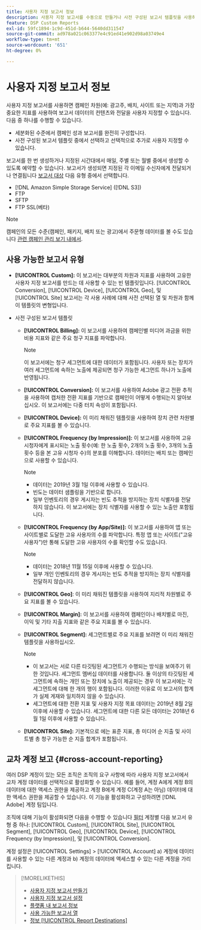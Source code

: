 ```yaml
---
title: 사용자 지정 보고서 정보
description: 사용자 지정 보고서를 수동으로 만들거나 사전 구성된 보고서 템플릿을 사용하는 옵션에 대해 알아봅니다.
feature: DSP Custom Reports
exl-id: 59fc1894-1c9d-451d-b644-5640dd311547
source-git-commit: ad978a021c063377e4c91ed41e902d98a03749e4
workflow-type: tm+mt
source-wordcount: '651'
ht-degree: 0%

---
```


# 사용자 지정 보고서 정보

사용자 지정 보고서를 사용하면 캠페인 차원(예: 광고주, 배치, 사이트 또는 지역)과 가장 중요한 지표를 사용하여 보고서 데이터의 컨텐츠와 전달을 사용자 지정할 수 있습니다. 다음 중 하나를 수행할 수 있습니다.

* 세분화된 수준에서 캠페인 성과 보고서를 완전히 구성합니다.
* 사전 구성된 보고서 템플릿 중에서 선택하고 선택적으로 추가로 사용자 지정할 수 있습니다.

보고서를 한 번 생성하거나 지정된 시간대에서 매일, 주별 또는 월별 중에서 생성할 수 있도록 예약할 수 있습니다. 보고서가 생성되면 지정된 각 이메일 수신자에게 전달되거나 연결됩니다 [보고서 대상](/help/dsp/reports/report-destinations/report-destination-about.md) 다음 유형 중에서 선택합니다.

* [!DNL Amazon Simple Storage Service] ([!DNL S3])
* FTP
* SFTP
* FTP SSL(베타)

>[!NOTE]
>
>캠페인의 모든 수준(캠페인, 패키지, 배치 또는 광고)에서 주문형 데이터를 볼 수도 있습니다 [관련 캠페인 관리 보기 내에서](/help/dsp/campaign-management/reports/campaign-reports-about.md).

## 사용 가능한 보고서 유형

* **[!UICONTROL Custom]:** 이 보고서는 대부분의 차원과 지표를 사용하여 고유한 사용자 지정 보고서를 만드는 데 사용할 수 있는 빈 템플릿입니다. [!UICONTROL Conversion], [!UICONTROL Device], [!UICONTROL Geo], 및 [!UICONTROL Site] 보고서는 각 사용 사례에 대해 사전 선택된 열 및 차원과 함께 이 템플릿의 변형입니다.

* 사전 구성된 보고서 템플릿

   * **[!UICONTROL Billing]:** 이 보고서를 사용하여 캠페인별 미디어 과금을 위한 비용 지표와 같은 주요 청구 지표를 파악합니다.

      >[!NOTE]
      >
      >이 보고서에는 청구 세그먼트에 대한 데이터가 포함됩니다. 사용자 또는 장치가 여러 세그먼트에 속하는 노출에 제공되면 청구 가능한 세그먼트 하나가 노출에 반영됩니다.

   * **[!UICONTROL Conversion]:** 이 보고서를 사용하여 Adobe 광고 전환 추적을 사용하여 캡처한 전환 지표를 기반으로 캠페인이 어떻게 수행되는지 알아보십시오. 이 보고서에는 다중 터치 속성이 포함됩니다.

   * **[!UICONTROL Device]:** 이 미리 채워진 템플릿을 사용하여 장치 관련 차원별로 주요 지표를 볼 수 있습니다.

   * **[!UICONTROL Frequency (by Impression)]:** 이 보고서를 사용하여 고유 시청자에게 표시되는 노출 횟수(예: 한 노출 횟수, 2개의 노출 횟수, 3개의 노출 횟수 등을 본 고유 시청자 수)의 분포를 이해합니다. 데이터는 배치 또는 캠페인으로 사용할 수 있습니다.

      >[!NOTE]
      >
      >* 데이터는 2019년 3월 1일 이후에 사용할 수 있습니다.
      >* 빈도는 데이터 샘플링을 기반으로 합니다.
      >* 일부 인벤토리의 경우 게시자는 빈도 추적을 방지하는 장치 식별자를 전달하지 않습니다. 이 보고서에는 장치 식별자를 사용할 수 있는 노출만 포함됩니다.


   * **[!UICONTROL Frequency (by App/Site)]:** 이 보고서를 사용하여 앱 또는 사이트별로 도달한 고유 사용자의 수를 파악합니다. 특정 앱 또는 사이트(&quot;고유 사용자&quot;)만 통해 도달한 고유 사용자의 수를 확인할 수도 있습니다.

      >[!NOTE]
      >
      >* 데이터는 2018년 11월 15일 이후에 사용할 수 있습니다.
      >* 일부 개인 인벤토리의 경우 게시자는 빈도 추적을 방지하는 장치 식별자를 전달하지 않습니다.


   * **[!UICONTROL Geo]**: 이 미리 채워진 템플릿을 사용하여 지리적 차원별로 주요 지표를 볼 수 있습니다.

   * **[!UICONTROL Margin]:** 이 보고서를 사용하여 캠페인이나 배치별로 마진, 이익 및 기타 지출 지표와 같은 주요 지표를 볼 수 있습니다.

   * **[!UICONTROL Segment]:** 세그먼트별로 주요 지표를 보려면 이 미리 채워진 템플릿을 사용하십시오.

      >[!NOTE]
      >
      >* 이 보고서는 서로 다른 타깃팅된 세그먼트가 수행되는 방식을 보여주기 위한 것입니다. 세그먼트 멤버십 데이터를 사용합니다. 둘 이상의 타깃팅된 세그먼트에 속하는 개인 또는 장치에 노출이 제공되는 경우 이 보고서에는 각 세그먼트에 대해 한 개의 행이 포함됩니다. 이러한 이유로 이 보고서의 합계가 실제 게재와 일치하지 않을 수 있습니다.
      >* 세그먼트에 대한 전환 지표 및 사용자 지정 목표 데이터는 2019년 8월 2일 이후에 사용할 수 있습니다. 세그먼트에 대한 다른 모든 데이터는 2018년 6월 1일 이후에 사용할 수 있습니다.


   * **[!UICONTROL Site]:** 기본적으로 에는 표준 지표, 총 미디어 순 지출 및 사이트별 총 청구 가능한 순 지출 합계가 포함됩니다.

## 교차 계정 보고 {#cross-account-reporting}

여러 DSP 계정이 있는 모든 조직은 조직의 요구 사항에 따라 사용자 지정 보고서에서 교차 계정 데이터를 선택적으로 활성화할 수 있습니다. 예를 들어, 계정 A에게 계정 B의 데이터에 대한 액세스 권한을 제공하고 계정 B에게 계정 C(계정 A는 아님) 데이터에 대한 액세스 권한을 제공할 수 있습니다. 이 기능을 활성화하고 구성하려면 [!DNL Adobe] 계정 팀입니다.

조직에 대해 기능이 활성화되면 다음을 수행할 수 있습니다 [필터](report-settings.md) 계정별 다음 보고서 유형 중 하나:  [!UICONTROL Custom], [!UICONTROL Site], [!UICONTROL Segment], [!UICONTROL Geo], [!UICONTROL Device], [!UICONTROL Frequency (by Impression)], 및 [!UICONTROL Conversion].

계정 설정은 [!UICONTROL Settings] > [!UICONTROL Account] a) 계정에 데이터를 사용할 수 있는 다른 계정과 b) 계정의 데이터에 액세스할 수 있는 다른 계정을 가리킵니다.

>[!MORELIKETHIS]
>
>* [사용자 지정 보고서 만들기](/help/dsp/reports/report-create.md)
>* [사용자 지정 보고서 설정](/help/dsp/reports/report-settings.md)
>* [플랫폼 내 보고서 정보](/help/dsp/campaign-management/reports/campaign-reports-about.md)
>* [사용 가능한 보고서 열](/help/dsp/reports/report-columns.md)
>* [정보 [!UICONTROL Report Destinations]](/help/dsp/reports/report-destinations/report-destination-about.md)

